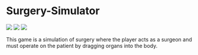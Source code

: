 # Surgery-Simulator
<img src = "https://github.com/Kxu021/pyGame-Surgery-Simulator/blob/master/Capture2.PNG">
<img src = "https://github.com/Kxu021/pyGame-Surgery-Simulator/blob/master/Capture1.PNG">
<img src = "https://github.com/Kxu021/pyGame-Surgery-Simulator/blob/master/Capture3.PNG">
<p>This game is a simulation of surgery where the player acts as a surgeon and must operate on the patient by dragging organs into the body.  
